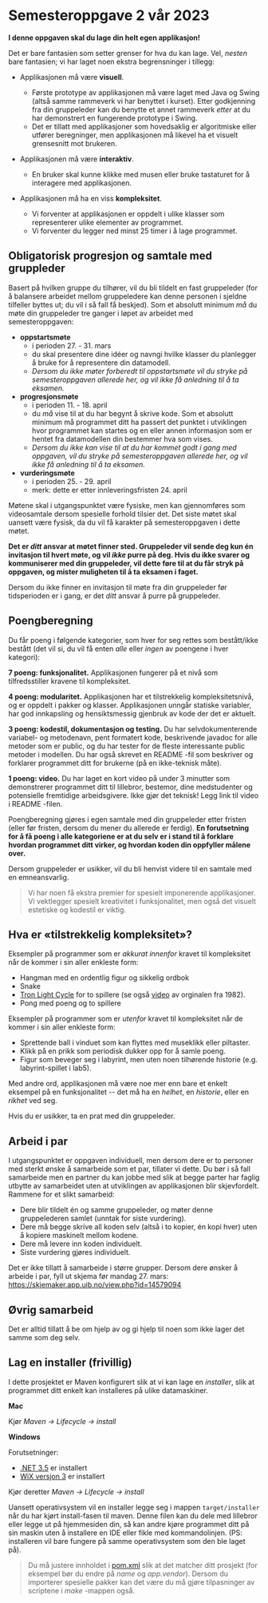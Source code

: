 # Semesteroppgave 2 vår 2023



**I denne oppgaven skal du lage din helt egen applikasjon!** 


 Det er bare fantasien som setter grenser for hva du kan lage. Vel, *nesten* bare fantasien; vi har laget noen ekstra begrensninger i tillegg:

* Applikasjonen må være **visuell**.
  * Første prototype av applikasjonen må være laget med Java og Swing (altså samme rammeverk vi har benyttet i kurset). Etter godkjenning fra din gruppeleder kan du benytte et annet rammeverk *etter* at du har demonstrert en fungerende prototype i Swing.
  * Det er tillatt med applikasjoner som hovedsaklig er algoritmiske eller utfører beregninger, men applikasjonen må likevel ha et visuelt grensesnitt mot brukeren. 

* Applikasjonen må være **interaktiv**.
  * En bruker skal kunne klikke med musen eller bruke tastaturet for å interagere med applikasjonen.

* Applikasjonen må ha en viss **kompleksitet**.
  * Vi forventer at applikasjonen er oppdelt i ulike klasser som representerer ulike elementer av programmet.
  * Vi forventer du legger ned minst 25 timer i å lage programmet.

## Obligatorisk progresjon og samtale med gruppleder

Basert på hvilken gruppe du tilhører, vil du bli tildelt en fast gruppeleder (for å balansere arbeidet mellom gruppeledere kan denne personen i sjeldne tilfeller byttes ut; du vil i så fall få beskjed). Som et absolutt minimum *må* du møte din gruppeleder tre ganger i løpet av arbeidet med semesteroppgaven:

* **oppstartsmøte**
  * i perioden 27. - 31. mars
  * du skal presentere dine idéer og navngi hvilke klasser du planlegger å bruke for å representere din datamodell.
  * *Dersom du ikke møter forberedt til oppstartsmøte vil du stryke på semesteroppgaven allerede her, og vil ikke få anledning til å ta eksamen.*
* **progresjonsmøte**
  * i perioden 11. - 18. april
  * du *må* vise til at du har begynt å skrive kode. Som et absolutt minimum må programmet ditt ha passert det punktet i utviklingen hvor programmet kan startes og en eller annen informasjon som er hentet fra datamodellen din bestemmer hva som vises.
  * *Dersom du ikke kan vise til at du har kommet godt i gang med oppgaven, vil du stryke på semesteroppgaven allerede her, og vil ikke få anledning til å ta eksamen.*
* **vurderingsmøte**
  * i perioden 25. - 29. april
  * merk: dette er etter innleveringsfristen 24. april

Møtene skal i utgangspunktet være fysiske, men kan gjennomføres som videosamtale dersom spesielle forhold tilsier det. Det siste møtet skal uansett være fysisk, da du vil få karakter på semesteroppgaven i dette møtet.

**Det er ***ditt*** ansvar at møtet finner sted. Gruppeleder vil sende deg kun én invitasjon til hvert møte, og vil ***ikke*** purre på deg. Hvis du ikke svarer og kommuniserer med din gruppeleder, vil dette føre til at du får stryk på oppgaven, og mister muligheten til å ta eksamen i faget.**

Dersom du ikke finner en invitasjon til møte fra din gruppeleder før tidsperioden er i gang, er det *ditt* ansvar å purre på gruppeleder.

## Poengberegning

Du får poeng i følgende kategorier, som hver for seg rettes som bestått/ikke bestått (det vil si, du vil få enten *alle* eller *ingen* av poengene i hver kategori):

**7 poeng: funksjonalitet.** Applikasjonen fungerer på et nivå som tilfredsstiller kravene til kompleksitet.

**4 poeng: modularitet.** Applikasjonen har et tilstrekkelig kompleksitetsnivå, og er oppdelt i pakker og klasser. Applikasjonen unngår statiske variabler, har god innkapsling og hensiktsmessig gjenbruk av kode der det er aktuelt. 

**3 poeng: kodestil, dokumentasjon og testing.** Du har selvdokumenterende variabel- og metodenavn, pent formatert kode, beskrivende javadoc for alle metoder som er public, og du har tester for de fleste interessante public metoder i modellen. Du har også skrevet en README -fil som beskriver og forklarer programmet ditt for brukerne (på en ikke-teknisk måte).

**1 poeng: video.** Du har laget en kort video på under 3 minutter som demonstrerer programmet ditt til lillebror, bestemor, dine medstudenter og potensielle fremtidige arbeidsgivere. Ikke gjør det teknisk! Legg link til video i README -filen.

Poengberegning gjøres i egen samtale med din gruppeleder etter fristen (eller før fristen, dersom du mener du allerede er ferdig). **En forutsetning for å få poeng i alle kategoriene er at du selv er i stand til å forklare hvordan programmet ditt virker, og hvordan koden din oppfyller målene over.**

Dersom gruppeleder er usikker, vil du bli henvist videre til en samtale med en emneansvarlig.


> Vi har noen få ekstra premier for spesielt imponerende applikasjoner. Vi vektlegger spesielt kreativitet i funksjonalitet, men også det visuelt estetiske og kodestil er viktig. 


## Hva er «tilstrekkelig kompleksitet»?

Eksempler på programmer som er *akkurat innenfor* kravet til kompleksitet når de kommer i sin aller enkleste form:

* Hangman med en ordentlig figur og sikkelig ordbok 
* Snake
* [Tron Light Cycle](https://www.classicfreearcade.com/flash-game/21670/tron-game.html) for to spillere (se også [video](https://www.youtube.com/watch?v=1zv333wxZFU) av orginalen fra 1982).
* Pong med poeng og to spillere

Eksempler på programmer som er *utenfor* kravet til kompleksitet når de kommer i sin aller enkleste form:

* Sprettende ball i vinduet som kan flyttes med museklikk eller piltaster.
* Klikk på en prikk som periodisk dukker opp for å samle poeng.
* Figur som beveger seg i labyrint, men uten noen tilhørende historie (e.g. labyrint-spillet i lab5).

Med andre ord, applikasjonen må være noe mer enn bare et enkelt eksempel på en funksjonalitet -- det må ha en *helhet*, en *historie*, eller en *rikhet* ved seg.

Hvis du er usikker, ta en prat med din gruppeleder.

## Arbeid i par

I utgangspunktet er oppgaven individuell, men dersom dere er to personer med sterkt ønske å samarbeide som et par, tillater vi dette. Du bør i så fall samarbeide men en partner du kan jobbe med slik at begge parter har faglig utbytte av samarbeidet uten at utviklingen av applikasjonen blir skjevfordelt. Rammene for et slikt samarbeid:
* Dere blir tildelt én og samme gruppeleder, og møter denne gruppelederen samlet (unntak for siste vurdering).
* Dere må begge skrive all koden selv (altså i to kopier, én kopi hver) uten å kopiere maskinelt mellom kodene.
* Dere må levere inn koden individuelt.
* Siste vurdering gjøres individuelt.

Det er ikke tillatt å samarbeide i større grupper.
Dersom dere ønsker å arbeide i par, fyll ut skjema før mandag 27. mars: https://skjemaker.app.uib.no/view.php?id=14579094

## Øvrig samarbeid

Det er alltid tillatt å be om hjelp av og gi hjelp til noen som ikke lager det samme som deg selv.


## Lag en installer (frivillig)

I dette prosjektet er Maven konfigurert slik at vi kan lage en *installer*, slik at programmet ditt enkelt kan installeres på ulike datamaskiner.

**Mac**

Kjør *Maven -> Lifecycle -> install*

**Windows**

Forutsetninger:
* [.NET 3.5](https://www.microsoft.com/nb-no/download/details.aspx?id=21) er installert
* [WiX versjon 3](https://wixtoolset.org/docs/wix3/) er installert

Kjør deretter *Maven -> Lifecycle -> install*

Uansett operativsystem vil en installer legge seg i mappen `target/installer` når du har kjørt install-fasen til maven. Denne filen kan du dele med lillebror eller legge ut på hjemmesiden din, så kan andre kjøre programmet ditt på sin maskin uten å installere en IDE eller fikle med kommandolinjen. (PS: installeren vil bare fungere på samme operativsystem som den ble laget på).

> Du må justere innholdet i [pom.xml](./pom.xml) slik at det matcher ditt prosjekt (for eksempel bør du endre på *name* og *app.vendor*). Dersom du importerer spesielle pakker kan det være du må gjøre tilpasninger av scriptene i *make* -mappen også.
